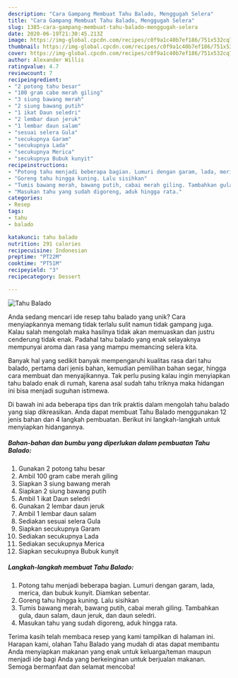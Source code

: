 ```yaml
---
description: "Cara Gampang Membuat Tahu Balado, Menggugah Selera"
title: "Cara Gampang Membuat Tahu Balado, Menggugah Selera"
slug: 1385-cara-gampang-membuat-tahu-balado-menggugah-selera
date: 2020-06-19T21:30:45.213Z
image: https://img-global.cpcdn.com/recipes/c0f9a1c40b7ef186/751x532cq70/tahu-balado-foto-resep-utama.jpg
thumbnail: https://img-global.cpcdn.com/recipes/c0f9a1c40b7ef186/751x532cq70/tahu-balado-foto-resep-utama.jpg
cover: https://img-global.cpcdn.com/recipes/c0f9a1c40b7ef186/751x532cq70/tahu-balado-foto-resep-utama.jpg
author: Alexander Willis
ratingvalue: 4.7
reviewcount: 7
recipeingredient:
- "2 potong tahu besar"
- "100 gram cabe merah giling"
- "3 siung bawang merah"
- "2 siung bawang putih"
- "1 ikat Daun seledri"
- "2 lembar daun jeruk"
- "1 lembar daun salam"
- "sesuai selera Gula"
- "secukupnya Garam"
- "secukupnya Lada"
- "secukupnya Merica"
- "secukupnya Bubuk kunyit"
recipeinstructions:
- "Potong tahu menjadi beberapa bagian. Lumuri dengan garam, lada, merica, dan bubuk kunyit. Diamkan sebentar."
- "Goreng tahu hingga kuning. Lalu sisihkan"
- "Tumis bawang merah, bawang putih, cabai merah giling. Tambahkan gula, daun salam, daun jeruk, dan daun seledri."
- "Masukan tahu yang sudah digoreng, aduk hingga rata."
categories:
- Resep
tags:
- tahu
- balado

katakunci: tahu balado 
nutrition: 291 calories
recipecuisine: Indonesian
preptime: "PT22M"
cooktime: "PT51M"
recipeyield: "3"
recipecategory: Dessert

---
```



![Tahu Balado](https://img-global.cpcdn.com/recipes/c0f9a1c40b7ef186/751x532cq70/tahu-balado-foto-resep-utama.jpg)

Anda sedang mencari ide resep tahu balado yang unik? Cara menyiapkannya memang tidak terlalu sulit namun tidak gampang juga. Kalau salah mengolah maka hasilnya tidak akan memuaskan dan justru cenderung tidak enak. Padahal tahu balado yang enak selayaknya mempunyai aroma dan rasa yang mampu memancing selera kita.

Banyak hal yang sedikit banyak mempengaruhi kualitas rasa dari tahu balado, pertama dari jenis bahan, kemudian pemilihan bahan segar, hingga cara membuat dan menyajikannya. Tak perlu pusing kalau ingin menyiapkan tahu balado enak di rumah, karena asal sudah tahu triknya maka hidangan ini bisa menjadi suguhan istimewa.




Di bawah ini ada beberapa tips dan trik praktis dalam mengolah tahu balado yang siap dikreasikan. Anda dapat membuat Tahu Balado menggunakan 12 jenis bahan dan 4 langkah pembuatan. Berikut ini langkah-langkah untuk menyiapkan hidangannya.

<!--inarticleads1-->

##### Bahan-bahan dan bumbu yang diperlukan dalam pembuatan Tahu Balado:

1. Gunakan 2 potong tahu besar
1. Ambil 100 gram cabe merah giling
1. Siapkan 3 siung bawang merah
1. Siapkan 2 siung bawang putih
1. Ambil 1 ikat Daun seledri
1. Gunakan 2 lembar daun jeruk
1. Ambil 1 lembar daun salam
1. Sediakan sesuai selera Gula
1. Siapkan secukupnya Garam
1. Sediakan secukupnya Lada
1. Sediakan secukupnya Merica
1. Siapkan secukupnya Bubuk kunyit




<!--inarticleads2-->

##### Langkah-langkah membuat Tahu Balado:

1. Potong tahu menjadi beberapa bagian. Lumuri dengan garam, lada, merica, dan bubuk kunyit. Diamkan sebentar.
1. Goreng tahu hingga kuning. Lalu sisihkan
1. Tumis bawang merah, bawang putih, cabai merah giling. Tambahkan gula, daun salam, daun jeruk, dan daun seledri.
1. Masukan tahu yang sudah digoreng, aduk hingga rata.




Terima kasih telah membaca resep yang kami tampilkan di halaman ini. Harapan kami, olahan Tahu Balado yang mudah di atas dapat membantu Anda menyiapkan makanan yang enak untuk keluarga/teman maupun menjadi ide bagi Anda yang berkeinginan untuk berjualan makanan. Semoga bermanfaat dan selamat mencoba!
